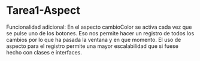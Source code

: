 # Tarea1-Aspect
Funcionalidad adicional:
En el aspecto cambioColor se activa cada vez que se pulse uno de los botones. Eso nos permite hacer un registro de todos los cambios por lo que ha pasada la ventana y en que momento. El uso de aspecto para el registro permite una mayor escalabilidad que si fuese hecho con clases e interfaces.
